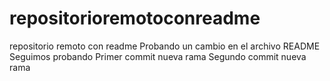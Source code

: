 # repositorioremotoconreadme
repositorio remoto con readme
Probando un cambio en el archivo README
Seguimos probando
Primer commit nueva rama
Segundo commit nueva rama

